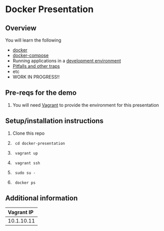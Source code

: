 # Docker Presentation

## Overview
You will learn the following
* [docker](https://www.docker.com/)
* [docker-compose](https://docs.docker.com/compose/)
* Running applications in a [development environment](https://pbs.twimg.com/media/Ca4iAN7UUAAIB_0.jpg:large)
* [Pitfalls and other traps](http://www.gunaxin.com/wp-content/uploads/2013/04/gators2.jpg)
* etc
* WORK IN PROGRESS!!

## Pre-reqs for the demo
1. You will need [Vagrant](https://www.vagrantup.com/downloads.html) to provide the environment for this presentation

## Setup/installation instructions
1. Clone this repo
1. ```
    cd docker-presentation
   ```
1. ```
    vagrant up
   ```
1. ```
    vagrant ssh
   ```
1. ```
    sudo su -
   ```
1. ```
    docker ps
   ```

## Additional information
|Vagrant IP|
|:---|
|10.1.10.11|
